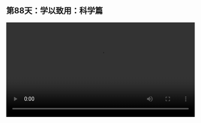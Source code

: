 ## 第88天：学以致用：科学篇

<video width="100%" controls controlslist="nodownload nofullscreen noremoteplayback" disablePictureInPicture>
  <source src="https://api.keepwork.com/ts-storage/siteFiles/17078/raw#1601027905897session88.webm" type="video/webm">
  <source src="https://api.keepwork.com/ts-storage/siteFiles/17079/raw#1601027916785session88_small.mp4" type="video/mp4" />
   
  你的浏览器不支持播放
</video>


### 字幕

我们来看一个用户作品，叫做《太阳钟》。
ID是2613。
右键打开这个手动太阳钟。按上下左右键可以旋转太阳钟。
按A和S键可以调整当前的时间。
这里是太阳钟的代码。
太阳钟应该以什么样的角度摆放是最合适的？
上面的刻度是均匀的吗？
用户通过编程的方式得到了自己的答案。
上面用户还做了一个自动太阳钟，我们看一下。
我们点击运行，可以看到当前的时间在发生变化，投影也在发生着变化。
这边是太阳钟的代码，它用NPL CAD的方式创建了圆柱体和上面的刻度。
这里通过循环的方式让时间不断地前行。
太阳钟这个世界的作者来自于中科实验学校四年级的一位同学，
他利用Paracraft软件做了一次对太阳钟的科学探索，并把制作的过程录制成了一部视频，
参加了第十届全国青少年科学影像节，并且获得了全国三等奖。
同时该校还有其他的十几位学生也用Paracraft制作了很多作品，
比如《小鸡为什么要吃石子》，《鱼的记忆只有7秒吗？》，
《巧妙的杠杆原理》，《食物在胃里面的运动》，《月球的朝向》，
《在死海为什么能漂浮起来？》等等都获得了广东省科协举办的青少年科学影像节的三等奖。
Paracraft能够让孩子们懂得学习科学，比如数学，物理的真正的意义，
能够真正地动手，学以致用，
把学到的知识拍成动画片，或者用计算机进行3D模拟仿真。
Paracraft是老师和学生们的最佳的创作工具。

### 动手练习